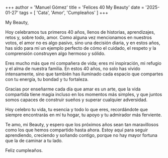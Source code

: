+++
author = 'Manuel Gómez'
title = 'Felices 40 My Beauty'
date = '2025-01-27'
tags = [ 'Cata', 'Amor', 'Cumpleaños' ]
+++

My Beauty,

Hoy celebramos tus primeros 40 años, llenos de historias, aprendizajes, retos y, sobre todo, amor. Como alguna vez
mencionamos en nuestros votos, el amor no es algo pasivo, sino una decisión diaria, y en estos años, has sido para mí un
ejemplo perfecto de cómo el cuidado, el respeto y la comprensión construyen algo hermoso y sólido.

Eres mucho más que mi compañera de vida; eres mi inspiración, mi refugio y el alma de nuestra familia. En estos 40 años,
no solo has vivido intensamente, sino que también has iluminado cada espacio que compartes con tu energía, tu bondad y
tu fortaleza.

Gracias por enseñarme cada día que amar es un arte, que la vida compartida tiene magia incluso en los momentos más
simples, y que juntos somos capaces de construir sueños y superar cualquier adversidad.

Hoy celebro tu vida, tu esencia y todo lo que eres, recordándote que siempre encontrarás en mí tu hogar, tu apoyo y tu
admirador más ferviente.

Te amo, mi Beauty, y espero que los próximos años sean tan maravillosos como los que hemos compartido hasta ahora. Estoy
aquí para seguir aprendiendo, creciendo y soñando contigo, porque no hay mayor fortuna que la de caminar a tu lado.

Feliz cumpleaños.
